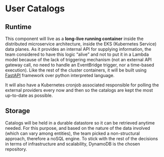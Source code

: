 # User Catalogs

## Runtime

This component will live as a **long-live running container** inside the distributed microservice architecture, inside the EKS (Kubernetes Service) data planes. As it provides an internal API for supplying information, the team considered to have this logic “alive” and not to put it in a Lambda model because of the lack of triggering mechanism (not an external API gateway call, no need to handle an EventBridge trigger, nor a time-based execution).
Like the rest of the cluster containers, it will be built using [FastAPI](https://fastapi.tiangolo.com/) framework over python interpreted language.

It will also have a Kubernetes cronjob associated responsible for polling the external providers every now and then so the catalogs are kept the most up-to-date as possible. 

## Storage

Catalogs will be held in a durable datastore so it can be retrieved anytime needed. For this purpose, and based on the nature of the data involved (which can vary among entities), the team picked a non-structural approach, therefore a noSQL engine. To stick with the rest of the decisions in terms of infrastructure and scalability, DynamoDB is the chosen repository. 